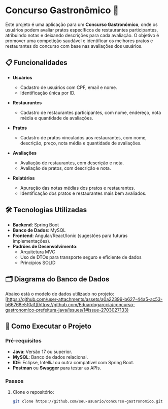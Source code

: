 # Concurso Gastronômico 🍴

Este projeto é uma aplicação para um **Concurso Gastronômico**, onde os usuários podem avaliar pratos específicos de restaurantes participantes, atribuindo notas e deixando descrições para cada avaliação. O objetivo é promover uma competição saudável e identificar os melhores pratos e restaurantes do concurso com base nas avaliações dos usuários.

## 📋 Funcionalidades

- **Usuários**
  - Cadastro de usuários com CPF, email e nome.
  - Identificação única por ID.

- **Restaurantes**
  - Cadastro de restaurantes participantes, com nome, endereço, nota média e quantidade de avaliações.

- **Pratos**
  - Cadastro de pratos vinculados aos restaurantes, com nome, descrição, preço, nota média e quantidade de avaliações.

- **Avaliações**
  - Avaliação de restaurantes, com descrição e nota.
  - Avaliação de pratos, com descrição e nota.

- **Relatórios**
  - Apuração das notas médias dos pratos e restaurantes.
  - Identificação dos pratos e restaurantes mais bem avaliados.

## 🛠️ Tecnologias Utilizadas

- **Backend**: Spring Boot
- **Banco de Dados**: MySQL
- **Frontend**: Angular/React/Ionic (sugestões para futuras implementações).
- **Padrões de Desenvolvimento**:
  - Arquitetura MVC
  - Uso de DTOs para transporte seguro e eficiente de dados
  - Princípios SOLID

## 🗂️ Diagrama do Banco de Dados

Abaixo está o modelo de dados utilizado no projeto:
[https://github.com/user-attachments/assets/a0a22399-b627-44a5-ac53-b66768e5f0a1](https://github.com/Eduardogarccia/concurso-gastronomico-prefeitura-java/issues/1#issue-2703027133)

## 🚀 Como Executar o Projeto

### Pré-requisitos
- **Java**: Versão 17 ou superior.
- **MySQL**: Banco de dados relacional.
- **IDE**: Eclipse, IntelliJ ou outra compatível com Spring Boot.
- **Postman** ou **Swagger** para testar as APIs.

### Passos
1. Clone o repositório:
   ```bash
   git clone https://github.com/seu-usuario/concurso-gastronomico.git
